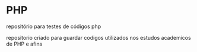 # PHP
repositório para testes de códigos php

repositorio criado para guardar codigos utilizados nos estudos academicos de PHP e afins
